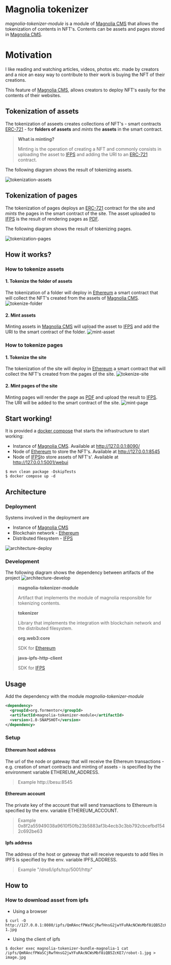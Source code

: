 # Magnolia tokenizer
*magnolia-tokenizer-module* is a module of [Magnolia CMS](https://www.magnolia-cms.com) that allows the tokenization of contents in NFT's. Contents can be assets and pages stored in [Magnolia CMS](https://www.magnolia-cms.com).  

# Motivation
I like reading and watching articles, videos, photos etc. made by creators and a nice an easy way to contribute to their work is buying the NFT of their creations.  

This feature of [Magnolia CMS](https://www.magnolia-cms.com), allows creators to deploy NFT's easily for the contents of their websites.   

## Tokenization of assets
The tokenization of asseets creates collections of NFT's - smart contracts [ERC-721](https://eips.ethereum.org/EIPS/eip-721) - for **folders of assets** and *mints* the **assets** in the smart contract.
> **What is minting?**
>
> Minting is the operation of creating a NFT and commonly consists in uploading the asset to [IFPS](https://ipfs.io) and adding the URI to an [ERC-721](https://eips.ethereum.org/EIPS/eip-721) contract.

The following diagram shows the result of tokenizing assets.
  
![tokenization-assets](_docs/tokenization-assets.png)

## Tokenization of pages
The tokenization of pages deploys an [ERC-721](https://eips.ethereum.org/EIPS/eip-721) contract for the site and *mints* the pages in the smart contract of the site. The asset uploaded to [IFPS](https://ipfs.io) is the result of rendering pages as [PDF](https://www.adobe.com/acrobat/pdf-reader.html).

The following diagram shows the result of tokenizing pages.
  
![tokenization-pages](_docs/tokenization-pages.png)

## How it works?
### How to tokenize assets
#### 1. Tokenize the folder of assets
The tokenization of a folder will deploy in [Ethereum](https://ethereum.org) a smart contract that will collect the NFT's created from the assets of [Magnolia CMS](https://www.magnolia-cms.com).
![tokenize-folder](_docs/tokenize-folder.png)

#### 2. Mint assets
Minting assets in [Magnolia CMS](https://www.magnolia-cms.com) will upload the asset to [IFPS](https://ipfs.io) and add the URI to the smart contract of the folder.
![mint-asset](_docs/mint-asset.png)

### How to tokenize pages
#### 1. Tokenize the site
The tokenization of the site will deploy in [Ethereum](https://ethereum.org) a smart contract that will collect the NFT's created from the pages of the site.
![tokenize-site](_docs/tokenize-site.png)

#### 2. Mint pages of the site
Minting pages will render the page as [PDF](https://www.adobe.com/acrobat/pdf-reader.html) and upload the result to [IFPS](https://ipfs.io). The URI will be added to the smart contract of the site.
![mint-page](_docs/mint-page.png)

## Start working!
It is provided a [docker compose](https://docs.docker.com/compose/) that starts the infrastructure to start working:
- Instance of [Magnolia CMS](https://www.magnolia-cms.com). Available at http://127.0.0.1:8090/
- Node of [Ethereum](https://ethereum.org) to store the NFT's. Available at http://127.0.0.1:8545
- Node of [IFPS](https://ipfs.io)to store assets of NFT's'. Available at http://127.0.0.1:5001/webui

```shell
$ mvn clean package -DskipTests
$ docker compose up -d
```
## Architecture
### Deployment
Systems involved in the deployment are
- Instance of [Magnolia CMS](https://www.magnolia-cms.com)
- Blockchain network - [Ethereum](https://ethereum.org)
- Distributed filesystem - [IFPS](https://ipfs.io) 

![architecture-deploy](_docs/architecture-deploy.png)

### Development
The following diagram shows the dependency between artifacts of the project
![architecture-develop](_docs/architecture-develop.png)
> **magnolia-tokenizer-module**
> 
> Artifact that implements the module of magnolia responsible for tokenizing contents.

> **tokenizer**
> 
> Library that implements the integration with blockchain network and the distributed filesystem.

> **org.web3:core**
> 
> SDK for [Ethereum](https://ethereum.org)

> **java-ipfs-http-client**
> 
> SDK for [IFPS](https://ipfs.io)

## Usage
Add the dependency with the module *magnolia-tokenizer-module* 
```xml
<dependency>
  <groupId>org.formentor</groupId>
  <artifactId>magnolia-tokenizer-module</artifactId>
  <version>1.0-SNAPSHOT</version>
</dependency>
```

### Setup
#### Ethereum host address
The url of the node or gateway that will receive the Ethereum transactions -e.g. creation of smart contracts and minting of assets - is specified by the environment variable ETHEREUM_ADDRESS. 
> Example
> http://besu:8545

#### Ethereum account
The private key of the account that will send transactions to Ethereum is specified by the env. variable ETHEREUM_ACCOUNT.
> Example
> 0x8f2a55949038a9610f50fb23b5883af3b4ecb3c3bb792cbcefbd1542c692be63

#### Ipfs address
The address of the host or gateway that will receive requests to add files in IPFS is specified by the env. variable IPFS_ADDRESS.
> Example
> "/dns6/ipfs/tcp/5001/http"

## How to

###  How to download asset from ipfs
- Using a browser
```shell
$ curl -O http://127.0.0.1:8080/ipfs/QmRAncfPWaSCjRwfHnsG2jwYFuRAcNCWsMbf8iQB5ZcKE7/robot-1.jpg
```
- Using the client of ipfs 
```shell
$ docker exec magnolia-tokenizer-bundle-magnolia-1 cat /ipfs/QmRAncfPWaSCjRwfHnsG2jwYFuRAcNCWsMbf8iQB5ZcKE7/robot-1.jpg > image.jpg
```